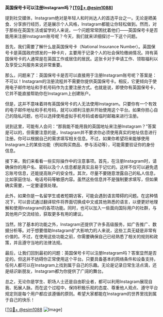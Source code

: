 **英国保号卡可以注册Instagram吗？[[TG💪+ @esim1088](https://t.me/s/esim1088)]**

提到社交媒体，Instagram绝对是年轻人和时尚达人的首选平台之一。无论是晒美食、分享旅行经历，还是展示个人风格，Instagram都能让你轻松做到。然而，对于那些在英国生活或留学的人来说，一个问题常常困扰着他们——英国保号卡是否能用来注册Instagram账号呢？今天，我们就来详细探讨一下这个问题。

首先，我们需要了解什么是英国保号卡（National Insurance Number）。英国保号卡是英国政府颁发的一种卡片，主要用于记录个人的社会保险缴纳情况。持有英国保号卡的人通常是在英国工作或居住的居民。这张卡对于申请工作、领取福利以及享受公共服务来说非常重要。

那么，问题来了：英国保号卡是否可以直接用于注册Instagram账号呢？答案是：不可以！Instagram的注册流程并不需要你提供英国保号卡。相反，它更倾向于使用电子邮件地址和手机号码作为主要注册方式。也就是说，即使你有英国保号卡，它并不能直接帮助你在Instagram上创建账户。

但是，这并不意味着持有英国保号卡的人无法使用Instagram。只要你有一个有效的电子邮件地址和手机号码，就可以顺利注册并开始使用这个平台。如果你担心自己的隐私问题，也可以选择使用虚拟手机号码或者临时邮箱来进行注册。

说到这里，可能有人会问：“那我能不能用我的英国地址来注册Instagram？”答案是可以的，但需要注意的是，Instagram并不要求你必须使用真实的地址信息进行注册。你可以根据自己的需求填写相关信息。不过，如果你希望将来能够使用Instagram上的某些功能（例如购买商品、参与活动等），可能需要验证你的身份信息。

接下来，我们来看看一些实际操作中的注意事项。首先，在注册Instagram时，请确保你的用户名、密码以及个人信息都是真实且易于记忆的。这样不仅可以避免遗忘账号信息，还能提高账户的安全性。其次，尽量不要随意泄露自己的私人信息，比如家庭住址、电话号码等敏感内容。虽然这些信息并不是强制要求填写，但如果确实需要，一定要谨慎处理。

此外，如果你是一名留学生或者短期访客，可能会遇到语言障碍的问题。在这种情况下，可以尝试通过翻译软件将界面切换成中文或其他熟悉的语言，以便更好地理解和使用Instagram的各项功能。同时，也可以加入一些面向国际用户的社群，与其他用户交流经验，获取更多有用的建议。

当然，除了基本的功能之外，Instagram还提供了许多高级服务，如广告推广、数据分析等。对于想要借助Instagram扩大影响力的人来说，这些工具无疑是非常有价值的。不过，在使用这些功能之前，你需要确保自己已经熟悉了相关的规则和政策，并且遵守当地的法律法规。

最后，让我们回到最初的问题：英国保号卡可以注册Instagram吗？答案显然是否定的。但这并不妨碍你正常使用这个平台。只要具备基本的网络条件和设备支持，任何人都可以在Instagram上找到属于自己的乐趣。无论是记录日常生活点滴，还是结识新朋友，Instagram都为你提供了广阔的舞台。

总之，无论你是学生、职场人士还是自由职业者，都可以利用Instagram展现自我、拓展人脉。而在这个过程中，保持积极乐观的态度、尊重他人观点、遵守平台规定则是每个用户都应该遵循的原则。希望大家都能在Instagram的世界里找到属于自己的快乐！

[[TG💪+ @esim1088](https://t.me/s/esim1088) ![Image](https://i.postimg.cc/4NQfJmqS/Snipaste-2025-05-13-00-14-12.png)]